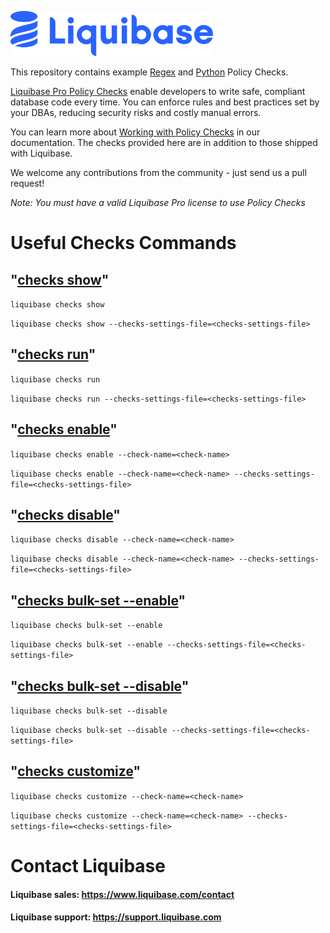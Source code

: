 <p align="left">
  <img src="img/liquibase.png" alt="Liquibase Logo" title="Liquibase Logo" width="324" height="72">
</p>

This repository contains example [Regex](Regex/) and [Python](Python/) Policy Checks.

[Liquibase Pro Policy Checks](https://www.liquibase.com/policy-checks) enable developers to write safe, compliant database code every time. You can enforce rules and best practices set by your DBAs, reducing security risks and costly manual errors. 

You can learn more about [Working with Policy Checks](https://docs.liquibase.com/liquibase-pro/policy-checks/workflows/home.html) in our documentation. The checks provided here are in addition to those shipped with Liquibase. 

We welcome any contributions from the community - just send us a pull request!

*Note: You must have a valid Liquibase Pro license to use Policy Checks*

# Useful Checks Commands

## "[checks show](https://docs.liquibase.com/commands/policy-checks/subcommands/show.html)"
`liquibase checks show`

`liquibase checks show --checks-settings-file=<checks-settings-file>`

## "[checks run](https://docs.liquibase.com/commands/policy-checks/subcommands/run.html)"
`liquibase checks run` 

`liquibase checks run --checks-settings-file=<checks-settings-file>`

## "[checks enable](https://docs.liquibase.com/commands/policy-checks/subcommands/enable.html)"
`liquibase checks enable --check-name=<check-name>`

`liquibase checks enable --check-name=<check-name> --checks-settings-file=<checks-settings-file>`

## "[checks disable](https://docs.liquibase.com/commands/policy-checks/subcommands/disable.html)"
`liquibase checks disable --check-name=<check-name>`

`liquibase checks disable --check-name=<check-name> --checks-settings-file=<checks-settings-file>`

## "[checks bulk-set --enable](https://docs.liquibase.com/commands/policy-checks/subcommands/bulk-set.html)"
`liquibase checks bulk-set --enable`

`liquibase checks bulk-set --enable --checks-settings-file=<checks-settings-file>`

## "[checks bulk-set --disable](https://docs.liquibase.com/commands/policy-checks/subcommands/bulk-set.html)"
`liquibase checks bulk-set --disable` 

`liquibase checks bulk-set --disable --checks-settings-file=<checks-settings-file>`

## "[checks customize](https://docs.liquibase.com/commands/policy-checks/subcommands/customize.html)"
`liquibase checks customize --check-name=<check-name>`

`liquibase checks customize --check-name=<check-name> --checks-settings-file=<checks-settings-file>`

# Contact Liquibase
#### Liquibase sales: https://www.liquibase.com/contact
#### Liquibase support: https://support.liquibase.com